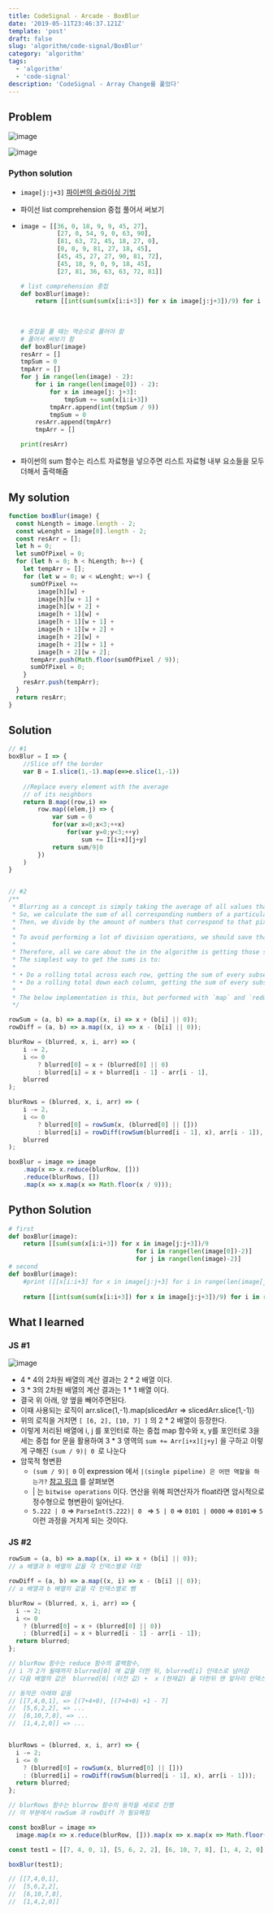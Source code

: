 ```yaml
---
title: CodeSignal - Arcade - BoxBlur
date: '2019-05-11T23:46:37.121Z'
template: 'post'
draft: false
slug: 'algorithm/code-signal/BoxBlur'
category: 'algorithm'
tags:
  - 'algorithm'
  - 'code-signal'
description: 'CodeSignal - Array Change를 풀었다'
---
```


## Problem

![image](https://user-images.githubusercontent.com/35516239/58026445-8080c180-7b51-11e9-945f-9a8af46d4988.png)

![image](https://user-images.githubusercontent.com/35516239/58026532-a8702500-7b51-11e9-899e-1ff28d4f78db.png)

### Python solution

- `image[j:j+3]` [파이썬의 슬라이싱 기법](https://wikidocs.net/14#_4)

- 파이선 list comprehension 중첩 풀어서 써보기 

- ```python
  image = [[36, 0, 18, 9, 9, 45, 27],
            [27, 0, 54, 9, 0, 63, 90],
            [81, 63, 72, 45, 18, 27, 0],
            [0, 0, 9, 81, 27, 18, 45],
            [45, 45, 27, 27, 90, 81, 72],
            [45, 18, 9, 0, 9, 18, 45],
            [27, 81, 36, 63, 63, 72, 81]]
  
  # list comprehension 중첩
  def boxBlur(image):
      return [[int(sum(sum(x[i:i+3]) for x in image[j:j+3])/9) for i in range(len(image[j])-2)] for j in range(len(image)-2)]
    
    
    
  # 중첩을 풀 때는 역순으로 풀어야 함
  # 풀어서 써보기 함
  def boxBlur(image)
  resArr = []
  tmpSum = 0
  tmpArr = []
  for j in range(len(image) - 2):
      for i in range(len(image[0]) - 2):
          for x in imeage[j: j+3]:
              tmpSum += sum(x[i:i+3])
          tmpArr.append(int(tmpSum / 9))
          tmpSum = 0
      resArr.append(tmpArr)
      tmpArr = []
  
  print(resArr)
  
  
  ```

- 파이썬의 sum 함수는 리스트 자료형을 넣으주면 리스트 자료형 내부 요소들을 모두 더해서 출력해줌

## My solution

```javascript
function boxBlur(image) {
  const hLength = image.length - 2;
  const wLenght = image[0].length - 2;
  const resArr = [];
  let h = 0;
  let sumOfPixel = 0;
  for (let h = 0; h < hLength; h++) {
    let tempArr = [];
    for (let w = 0; w < wLenght; w++) {
      sumOfPixel +=
        image[h][w] +
        image[h][w + 1] +
        image[h][w + 2] +
        image[h + 1][w] +
        image[h + 1][w + 1] +
        image[h + 1][w + 2] +
        image[h + 2][w] +
        image[h + 2][w + 1] +
        image[h + 2][w + 2];
      tempArr.push(Math.floor(sumOfPixel / 9));
      sumOfPixel = 0;
    }
    resArr.push(tempArr);
  }
  return resArr;
}
```

## Solution

```javascript
// #1
boxBlur = I => {
    //Slice off the border
    var B = I.slice(1,-1).map(e=>e.slice(1,-1))
    
    //Replace every element with the average
    // of its neighbors
    return B.map((row,i) =>
        row.map((elem,j) => {
            var sum = 0
            for(var x=0;x<3;++x)
                for(var y=0;y<3;++y)
                    sum += I[i+x][j+y]
            return sum/9|0
        })
    )
}


// #2 
/**
 * Blurring as a concept is simply taking the average of all values that condense to a pixel.
 * So, we calculate the sum of all corresponding numbers of a particular pixel.
 * Then, we divide by the amount of numbers that correspond to that pixel.
 * 
 * To avoid performing a lot of division operations, we should save that until the very end.
 * 
 * Therefore, all we care about the in the algorithm is getting those sums.
 * The simplest way to get the sums is to:
 * 
 * • Do a rolling total across each row, getting the sum of every subset [i...i+3]
 * • Do a rolling total down each column, getting the sum of every subset [j...j+3]
 * 
 * The below implementation is this, but performed with `map` and `reduce`.
 */

rowSum = (a, b) => a.map((x, i) => x + (b[i] || 0));
rowDiff = (a, b) => a.map((x, i) => x - (b[i] || 0));

blurRow = (blurred, x, i, arr) => (
    i -= 2,
    i <= 0
        ? blurred[0] = x + (blurred[0] || 0)
        : blurred[i] = x + blurred[i - 1] - arr[i - 1],
    blurred
);

blurRows = (blurred, x, i, arr) => (
    i -= 2,
    i <= 0
        ? blurred[0] = rowSum(x, (blurred[0] || []))
        : blurred[i] = rowDiff(rowSum(blurred[i - 1], x), arr[i - 1]),
    blurred
);

boxBlur = image => image
    .map(x => x.reduce(blurRow, []))
    .reduce(blurRows, [])
    .map(x => x.map(x => Math.floor(x / 9)));
```

## Python Solution

```python
# first
def boxBlur(image):
    return [[sum(sum(x[i:i+3]) for x in image[j:j+3])/9 
                                   for i in range(len(image[0])-2)] 
                                   for j in range(len(image)-2)]
# second 
def boxBlur(image):
    #print ([[x[i:i+3] for x in image[j:j+3] for i in range(len(image[j])-2)] for j in range(len(image)-2)])
    
    return [[int(sum(sum(x[i:i+3]) for x in image[j:j+3])/9) for i in range(len(image[j])-2)] for j in range(len(image)-2)]
```

## What I learned 

### JS #1



![image](https://user-images.githubusercontent.com/35516239/58377825-2c983180-7fc4-11e9-9e74-1a3fc5028f05.png)

- 4 * 4의  2차원 배열의 계산 결과는 2 * 2 배열 이다. 
- 3 * 3의  2차원 배열의 계산 결과는 1 * 1 배열 이다. 
- 결국 위 아래, 양 옆을 빼어주면된다. 
- 이때 사용되는 로직이 arr.slice(1,-1).map(slicedArr => slicedArr.slice(1,-1))
- 위의 로직을 거치면 `[ [6, 2], [10, 7] ]` 의 2 * 2 배열이 등장한다. 
- 이렇게 처리된 배열에 i, j 를 포인터로 하는 중첩 map 함수와 x, y를 포인터로 3을 세는  중첩 for 문을 활용하여 3 * 3 영역의  `sum += Arr[i+x][j+y]`   을 구하고 이렇게 구해진 `(sum / 9)| 0 `로 나눈다
- 암묵적 형변환
  - `(sum / 9)| 0`  이 expression 에서 `|(single pipeline) 은 어떤 역할을 하는가?`  [ 참고 링크](https://stackoverflow.com/questions/6194950/what-does-the-single-pipe-do-in-javascript) 를 살펴보면 
  - | 는 `bitwise operations` 이다. 연산을 위해 피연산자가 float라면 암시적으로 정수형으로 형변환이 일어난다. 
  - `5.222 | 0` => `ParseInt(5.222)| 0 ` => `5 | 0` => `0101 | 0000` => `0101`=> `5`  이런 과정을 거치게 되는  것이다.  

### JS #2 

```js
rowSum = (a, b) => a.map((x, i) => x + (b[i] || 0));
// a 배열과 b 배열의 값을 각 인덱스별로 더함 

rowDiff = (a, b) => a.map((x, i) => x - (b[i] || 0));
// a 배열과 b 배열의 값을 각 인덱스별로 뺌

blurRow = (blurred, x, i, arr) => {
  i -= 2;
  i <= 0
    ? (blurred[0] = x + (blurred[0] || 0))
    : (blurred[i] = x + blurred[i - 1] - arr[i - 1]);
  return blurred;
};

// blurRow 함수는 reduce 함수의 콜백함수,
// i 가 2가 될때까지 blurred[0] 에 값을 더한 뒤, blurred[i] 인데스로 넘어감 
// 다음 배열의 값은  blurred[0] (이전 값) +  x (현재값) 을 더한뒤 맨 앞자리 인덱스(arr[i-1])를 빼서 구함

// 동작은 아래와 같음
// [[7,4,0,1], => [(7+4+0), [(7+4+0) +1 - 7] 
//  [5,6,2,2], => ...
//  [6,10,7,8], => ...
//  [1,4,2,0]] => ... 


blurRows = (blurred, x, i, arr) => {
  i -= 2;
  i <= 0
    ? (blurred[0] = rowSum(x, blurred[0] || []))
    : (blurred[i] = rowDiff(rowSum(blurred[i - 1], x), arr[i - 1]));
  return blurred;
};

// blurRows 함수는 blurrow 함수의 동작을 세로로 진행
// 이 부분에서 rowSum 과 rowDiff 가 필요해짐 

const boxBlur = image =>
  image.map(x => x.reduce(blurRow, [])).map(x => x.map(x => Math.floor(x / 9)));

const test1 = [[7, 4, 0, 1], [5, 6, 2, 2], [6, 10, 7, 8], [1, 4, 2, 0]];

boxBlur(test1);

// [[7,4,0,1],
//  [5,6,2,2],
//  [6,10,7,8],
//  [1,4,2,0]]

```
